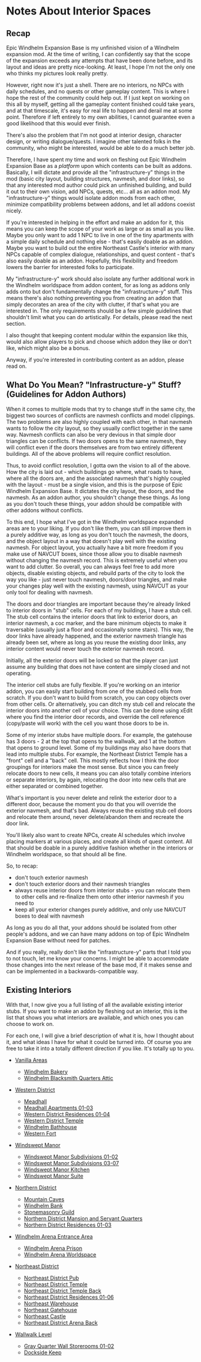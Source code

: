 # Notes About Interior Spaces

## Recap

Epic Windhelm Expansion Base is my unfinished vision of a Windhelm expansion mod. At the time of writing, I can confidently say that the scope of the expansion exceeds any attempts that have been done before, and its layout and ideas are pretty nice-looking. At least, I hope I'm not the only one who thinks my pictures look really pretty.

However, right now it's just a shell. There are no interiors, no NPCs with daily schedules, and no quests or other gameplay content. This is where I hope the rest of the community could help out. If I just kept on working on this all by myself, getting all the gameplay content finished could take years, and at that timescale, it's easy for real life to happen and derail me at some point. Therefore if left entirely to my own abilities, I cannot guarantee even a good likelihood that this would ever finish.

There's also the problem that I'm not good at interior design, character design, or writing dialogue/quests. I imagine other talented folks in the community, who might be interested, would be able to do a much better job.

Therefore, I have spent my time and work on fleshing out Epic Windhelm Expansion Base as a _platform_ upon which contents can be built as addons. Basically, I will dictate and provide all the "infrastructure-y" things in the mod (basic city layout, building structures, navmesh, and door links), so that any interested mod author could pick an unfinished building, and build it out to their own vision, add NPCs, quests, etc... all as an addon mod. My "infrastructure-y" things would isolate addon mods from each other, minimize compatibility problems between addons, and let all addons coexist nicely.

If you're interested in helping in the effort and make an addon for it, this means you can keep the scope of your work as large or as small as you like. Maybe you only want to add 1 NPC to live in one of the tiny apartments with a simple daily schedule and nothing else - that's easily doable as an addon. Maybe you want to build out the entire Northeast Castle's interior with many NPCs capable of complex dialogue, relationships, and quest content - that's also easily doable as an addon. Hopefully, this flexibility and freedom lowers the barrier for interested folks to participate.

My "infrastructure-y" work should also isolate any further additional work in the Windhelm worldspace from addon content, for as long as addons only adds onto but don't fundamentally change the "infrastructure-y" stuff. This means there's also nothing preventing you from creating an addon that simply decorates an area of the city with clutter, if that's what you are interested in. The only requirements should be a few simple guidelines that shouldn't limit what you can do artistically. For details, please read the next section.

I also thought that keeping content modular within the expansion like this, would also allow players to pick and choose which addon they like or don't like, which might also be a bonus.

Anyway, if you're interested in contributing content as an addon, please read on.

## What Do You Mean? "Infrastructure-y" Stuff? (Guidelines for Addon Authors)

When it comes to multiple mods that try to change stuff in the same city, the biggest two sources of conflicts are navmesh conflicts and model clippings. The two problems are also highly coupled with each other, in that navmesh wants to follow the city layout, so they usually conflict together in the same way. Navmesh conflicts can also be very devious in that simple door triangles can be conflicts. If two doors opens to the same navmesh, they will conflict even if the doors themselves are from two entirely different buildings. All of the above problems will require conflict resolution.

Thus, to avoid conflict resolution, I gotta own the vision to all of the above. How the city is laid out - which buildings go where, what roads to have, where all the doors are, and the associated navmesh that's highly coupled with the layout - must be a single vision, and this is the purpose of Epic Windhelm Expansion Base. It dictates the city layout, the doors, and the navmesh. As an addon author, you shouldn't change these things. As long as you don't touch these things, your addon should be compatible with other addons without conflicts.

To this end, I hope what I've got in the Windhelm worldspace expanded areas are to your liking. If you don't like them, you can still improve them in a purely additive way, as long as you don't touch the navmesh, the doors, and the object layout in a way that doesn't play well with the existing navmesh. For object layout, you actually have a bit more freedom if you make use of NAVCUT boxes, since those allow you to disable navmesh without changing the navmesh record. This is extremely useful when you want to add clutter. So overall, you can always feel free to add more objects, disable existing objects, and rebuild parts of the city to look the way you like - just never touch navmesh, doors/door triangles, and make your changes play well with the existing navmesh, using NAVCUT as your only tool for dealing with navmesh.

The doors and door triangles are important because they're already linked to interior doors in "stub" cells. For each of my buildings, I have a stub cell. The stub cell contains the interior doors that link to exterior doors, an interior navmesh, a coc marker, and the bare minimum objects to make it traversable (usually just a floor and occasionally some stairs). This way, the door links have already happened, and the exterior navmesh triangle has already been set, where as long as you reuse the existing door links, any interior content would never touch the exterior navmesh record.

Initially, all the exterior doors will be locked so that the player can just assume any building that does not have content are simply closed and not operating.

The interior cell stubs are fully flexible. If you're working on an interior addon, you can easily start building from one of the stubbed cells from scratch. If you don't want to build from scratch, you can copy objects over from other cells. Or alternatively, you can ditch my stub cell and relocate the interior doors into another cell of your choice. This can be done using xEdit where you find the interior door records, and override the cell reference (copy/paste will work) with the cell you want those doors to be in.

Some of my interior stubs have multiple doors. For example, the gatehouse has 3 doors - 2 at the top that opens to the wallwalk, and 1 at the bottom that opens to ground level. Some of my buildings may also have doors that lead into multiple stubs. For example, the Northeast District Temple has a "front" cell and a "back" cell. This mostly reflects how I think the door groupings for interiors make the most sense. But since you can freely relocate doors to new cells, it means you can also totally combine interiors or separate interiors, by again, relocating the door into new cells that are either separated or combined together.

What's important is you never delete and relink the exterior door to a different door, because the moment you do that you will override the exterior navmesh, and that's bad. Always reuse the existing stub cell doors and relocate them around, never delete/abandon them and recreate the door link.

You'll likely also want to create NPCs, create AI schedules which involve placing markers at various places, and create all kinds of quest content. All that should be doable in a purely additive fashion whether in the interiors or Windhelm worldspace, so that should all be fine.

So, to recap:
* don't touch exterior navmesh
* don't touch exterior doors and their navmesh triangles
* always reuse interior doors from interior stubs - you can relocate them to other cells and re-finalize them onto other interior navmesh if you need to
* keep all your exterior changes purely additive, and only use NAVCUT boxes to deal with navmesh

As long as you do all that, your addons should be isolated from other people's addons, and we can have many addons on top of Epic Windhelm Expansion Base without need for patches.

And if you really, really don't like the "infrastructure-y" parts that I told you to not touch, let me know your concerns. I might be able to accommodate those changes into the next release of the base mod, if it makes sense and can be implemented in a backwards-compatible way.

## Existing Interiors

With that, I now give you a full listing of all the available existing interior stubs. If you want to make an addon by fleshing out an interior, this is the list that shows you what interiors are available, and which ones you can choose to work on.

For each one, I will give a brief description of what it is, how I thought about it, and what ideas I have for what it could be turned into. Of course you are free to take it into a totally different direction if you like. It's totally up to you.

* [Vanilla Areas](/windhelm/interiors/vanilla/main.md)
  * [Windhelm Bakery](/windhelm/interiors/vanilla/bakery.md)
  * [Windhelm Blacksmith Quarters Attic](/windhelm/interiors/vanilla/blacksmithattic.md)

* [Western District](/windhelm/interiors/western/main.md)
  * [Meadhall](/windhelm/interiors/western/meadhall.md)
  * [Meadhall Apartments 01-03](/windhelm/interiors/western/apartments.md)
  * [Western District Residences 01-04](/windhelm/interiors/western/residences.md)
  * [Western District Temple](/windhelm/interiors/western/temple.md)
  * [Windhelm Bathhouse](/windhelm/interiors/western/bathhouse.md)
  * [Western Fort](/windhelm/interiors/western/fort.md)

* [Windswept Manor](/windhelm/interiors/windswept/main.md)
  * [Windswept Manor Subdivisions 01-02](/windhelm/interiors/windswept/subdivision1-2.md)
  * [Windswept Manor Subdivisions 03-07](/windhelm/interiors/windswept/subdivision3-7.md)
  * [Windswept Manor Kitchen](/windhelm/interiors/windswept/kitchen.md)
  * [Windswept Manor Suite](/windhelm/interiors/windswept/suite.md)

* [Northern District](/windhelm/interiors/northern/main.md)
  * [Mountain Caves](/windhelm/interiors/northern/mountaincaves.md)
  * [Windhelm Bank](/windhelm/interiors/northern/bank.md)
  * [Stonemasonry Guild](/windhelm/interiors/northern/stonemasonryguild.md)
  * [Northern District Mansion and Servant Quarters](/windhelm/interiors/northern/mansion.md)
  * [Northern District Residences 01-03](/windhelm/interiors/northern/residences.md)

* [Windhelm Arena Entrance Area](/windhelm/interiors/arena/main.md)
  * [Windhelm Arena Prison](/windhelm/interiors/arena/prison.md)
  * [Windhelm Arena Worldspace](/windhelm/interiors/arena/arena.md)

* [Northeast District](/windhelm/interiors/northeast/main.md)
  * [Northeast District Pub](/windhelm/interiors/northeast/pub.md)
  * [Northeast District Temple](/windhelm/interiors/northeast/temple.md)
  * [Northeast District Temple Back](/windhelm/interiors/northeast/templeback.md)
  * [Northeast District Residences 01-06](/windhelm/interiors/northeast/residences.md)
  * [Northeast Warehouse](/windhelm/interiors/northeast/warehouse.md)
  * [Northeast Gatehouse](/windhelm/interiors/northeast/gatehouse.md)
  * [Northeast Castle](/windhelm/interiors/northeast/castle.md)
  * [Northeast District Arena Back](/windhelm/interiors/northeast/arenaback.md)

* [Wallwalk Level](/windhelm/interiors/wallwalk/main.md)
  * [Gray Quarter Wall Storerooms 01-02](/windhelm/interiors/wallwalk/grayquarterwallstorerooms.md)
  * [Dockside Keep](/windhelm/interiors/wallwalk/docksidekeep.md)

